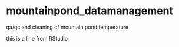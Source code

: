 # mountainpond_datamanagement
qa/qc and cleaning of mountain pond temperature

this is a line from RStudio

